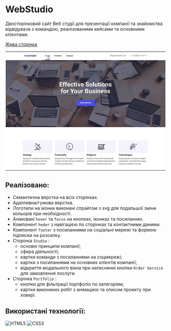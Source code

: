# WebStudio
Двосторінковий сайт Веб студії для презентації компанії та знайомства відвідувача з командою, реалізованими кейсами та основними клієнтами.

[Жива сторінка](https://andrijkarmaza.github.io/WebStudio/index.html)

![webstudio pages](./images/main.gif)

## Реалізовано:

* Семантична верстка на всіх сторінках.
* Адаптивна/гумова верстка.
* Логотипи на іконки виконані спрайтом з svg для подальшої зміни кольорів при необхідності.
* Анімовані `hover` та `focus` на кнопках, іконках та посиланнях.
* Компонент `heder` з навігацією по сторінках та контактними даними.
* Компонент `footer` з посиланнями на соціальні мережі та формою підписки на розсилку.
* Сторінка `Studio` :
    + основні принципи компанії;
    + сфера діяльності;
    + картки команди з посиланнями на соцмережі;
    + картки з посиланнями на основних клієнтів компанії;
    + відкриття модального вікна при натисненні кнопки `Order Service` для замовлення послуги.
* Сторінка `Portfolio` :
    + кнопки для фільтрації портфоліо по категоріям;
    + картки виконаних робіт з анімацією та описом проекту при ховері.

## Використані технології:

![HTML5](https://img.shields.io/badge/html5-%23E34F26.svg?style=for-the-badge&logo=html5&logoColor=white)
![CSS3](https://img.shields.io/badge/css3-%231572B6.svg?style=for-the-badge&logo=css3&logoColor=white)